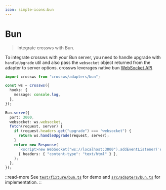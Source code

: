 ```yaml
---
icon: simple-icons:bun
---
```


# Bun

> Integrate crossws with Bun.

To integrate crossws with your Bun server, you need to handle upgrade with `handleUpgrade` util and also pass the `websocket` object returned from the adapter to server options. crossws leverages native bun [WebSocket API](https://bun.sh/docs/api/websockets).

```ts
import crossws from "crossws/adapters/bun";

const ws = crossws({
  hooks: {
    message: console.log,
  },
});

Bun.serve({
  port: 3000,
  websocket: ws.websocket,
  fetch(request, server) {
    if (request.headers.get("upgrade") === "websocket") {
      return ws.handleUpgrade(request, server);
    }
    return new Response(
      `<script>new WebSocket("ws://localhost:3000").addEventListener('open', (e) => e.target.send("Hello from client!"));</script>`,
      { headers: { "content-type": "text/html" } },
    );
  },
});
```

::read-more
See [`test/fixture/bun.ts`](https://github.com/h3js/crossws/blob/main/test/fixture/bun.ts) for demo and [`src/adapters/bun.ts`](https://github.com/h3js/crossws/blob/main/src/adapters/bun.ts) for implementation.
::

